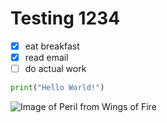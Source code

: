 # Testing 1234

- [x] eat breakfast
- [x] read email
- [ ] do actual work

```python
print("Hello World!")
```

![Image of Peril from Wings of Fire](https://vignette.wikia.nocookie.net/wingsoffire/images/5/55/Peril!!!!.jpg/revision/latest?cb=20191114055222)
